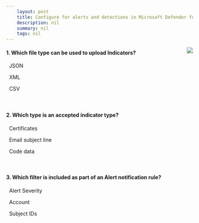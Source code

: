 ```yaml
---
    layout: post
    title: Configure for alerts and detections in Microsoft Defender for Endpoint 
    description: nil
    summary: nil
    tags: nil
---
```



 <a target="_blank" href="https://docs.microsoft.com/en-us/learn/modules/configure-settings-for-alerts-detections-microsoft-defender-for-endpoint/7-knowledge-check/"><i class="fas fa-external-link-alt"></i> </a>
 <img align="right" src="https://docs.microsoft.com/en-us/learn/achievements/configure-settings-alerts-detections-microsoft-defender-endpoint.svg">
####  1. Which file type can be used to upload Indicators?


<i class='far fa-square'></i> &nbsp;&nbsp;JSON

<i class='far fa-square'></i> &nbsp;&nbsp;XML

<i class='fas fa-check-square' style='color: Dodgerblue;'></i> &nbsp;&nbsp;CSV
<br />
<br />
<br />

####  2. Which type is an accepted indicator type?


<i class='fas fa-check-square' style='color: Dodgerblue;'></i> &nbsp;&nbsp;Certificates

<i class='far fa-square'></i> &nbsp;&nbsp;Email subject line

<i class='far fa-square'></i> &nbsp;&nbsp;Code data
<br />
<br />
<br />

####  3. Which filter is included as part of an Alert notification rule?


<i class='fas fa-check-square' style='color: Dodgerblue;'></i> &nbsp;&nbsp;Alert Severity

<i class='far fa-square'></i> &nbsp;&nbsp;Account

<i class='far fa-square'></i> &nbsp;&nbsp;Subject IDs
<br />
<br />
<br />
